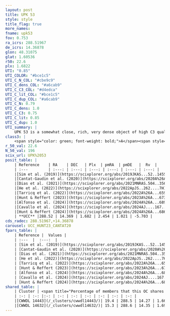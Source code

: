```yaml
---
layout: post
title: UPK 53
style: style
title_flag: true
more_names: 
fname: upk53
fov: 0.753
ra_icrs: 288.51967
de_icrs: 14.36878
glon: 48.31075
glat: 1.60536
r50: 22.6
plx: 1.6822
UTI: "0.85"
UTI_COLOR: "#bce1c5"
UTI_C_N_COL: "#cbe9c9"
UTI_C_dens_COL: "#a6cab9"
UTI_C_C3_COL: "#d4edca"
UTI_C_lit_COL: "#bce1c5"
UTI_C_dup_COL: "#a6cab9"
UTI_C_N: 0.79
UTI_C_dens: 1.0
UTI_C_C3: 0.75
UTI_C_lit: 0.85
UTI_C_dup: 1.0
UTI_summary: |
    UPK 53 is a somewhat close, rich, very dense object of high C3 quality. It is well-studied in the literature. This object shares a small percentage of members with 2 later reported entries.
class3: |
    <span style="color: green; font-weight: bold;">A</span><span style="color: #FFC300; font-weight: bold;">B</span>
r_50_val: 22.6
N_50_val: 196
scix_url: UPK%2053
posit_table: |
    | Reference    | RA    | DEC   | Plx  | pmRA  | pmDE   |  Rv  |
    | :---         | :---: | :---: | :---: | :---: | :---: | :---: |
    |[Sim et al. (2019)](https://scixplorer.org/abs/2019JKAS...52..145S) | 288.59 | 14.388 | -- | 2.44 | 1.08 | -- |
    |[Cantat-Gaudin et al. (2020)](https://scixplorer.org/abs/2020A%26A...640A...1C) | 288.544 | 14.392 | 1.661 | 2.441 | 1.086 | -- |
    |[Dias et al. (2021)](https://scixplorer.org/abs/2021MNRAS.504..356D) | 288.576 | 14.414 | 1.665 | 2.457 | 1.07 | -4.203 |
    |[He et al. (2022)](https://scixplorer.org/abs/2022ApJS..262....7H) | 288.575 | 14.434 | 1.679 | 2.467 | 1.03 | -- |
    |[Tarricq et al. (2022)](https://scixplorer.org/abs/2022A%26A...659A..59T) | 288.508 | 14.273 | 1.687 | 2.45 | 1.038 | -- |
    |[Hunt & Reffert (2023)](https://scixplorer.org/abs/2023A%26A...673A.114H) | 288.529 | 14.269 | 1.678 | 2.465 | 1.032 | -5.224 |
    |[Alfonso et al. (2024)](https://scixplorer.org/abs/2024A%26A...689A..18A) | 288.48 | 14.33 | 1.642 | 2.409 | 1.012 | -- |
    |[Cavallo et al. (2024)](https://scixplorer.org/abs/2024AJ....167...12C) | 288.519 | 14.353 | 1.675 | -- | -- | -- |
    |[Hunt & Reffert (2024)](https://scixplorer.org/abs/2024A%26A...686A..42H) | 288.529 | 14.269 | 1.678 | 2.465 | 1.032 | -5.224 |
    | **UCC** |288.52 | 14.369 | 1.682 | 2.454 | 1.021 | -5.703 | 
cds_radec: 288.51967,+14.36878
carousel: UCC_HUNT23_CANTAT20
fpars_table: |
    | Reference |  Values |
    | :---  |  :---:  |
    | [Sim et al. (2019)](https://scixplorer.org/abs/2019JKAS...52..145S) | `d_pc=591, log(age)=8.9` |
    | [Cantat-Gaudin et al. (2020)](https://scixplorer.org/abs/2020A%26A...640A...1C) | `AVNN=0.98, DMNN=8.97, AgeNN=8.66` |
    | [Dias et al. (2021)](https://scixplorer.org/abs/2021MNRAS.504..356D) | `Av=1.385, Dist=585, logage=8.287, [Fe/H]=0.119` |
    | [He et al. (2022)](https://scixplorer.org/abs/2022ApJS..262....7H) | `A0=1.55, logAge=7.85` |
    | [Tarricq et al. (2022)](https://scixplorer.org/abs/2022A%26A...659A..59T) | `Dist=611, logAgeNN=8.69` |
    | [Hunt & Reffert (2023)](https://scixplorer.org/abs/2023A%26A...673A.114H) | `AV50=1.31, diffAV50=1.285, MOD50=8.74, logAge50=8.274` |
    | [Alfonso et al. (2024)](https://scixplorer.org/abs/2024A%26A...689A..18A) | `AV=0.97895, MOD=8.97004, logAge=8.68644, Z=0.1189` |
    | [Cavallo et al. (2024)](https://scixplorer.org/abs/2024AJ....167...12C) | `AV50=1.37, dMod50=8.89, logAge50=8.33, [Fe/H]50=0.3` |
    | [Hunt & Reffert (2024)](https://scixplorer.org/abs/2024A%26A...686A..42H) | `MassJ=433.766` |
shared_table: |
    | Cluster | <span title="Percentage of members that this OC shares with the ones listed">%</span>   | RA   | DEC   | Plx   | pmRA  | pmDE  | Rv | UTI |
    | :-: | :-: |:-: | :-: | :-: | :-: | :-: | :-: | :-: |
    |[CWWDL 14443](/_clusters/cwwdl14443/)| 19.4 | 288.5 | 14.27 | 1.66 | 2.44 | 0.99 | -5.64 |0.0 |
    |[CWWDL 14632](/_clusters/cwwdl14632/)| 15.3 | 288.6 | 14.35 | 1.69 | 2.42 | 1.06 | -6.7 |0.0 |
---
```

